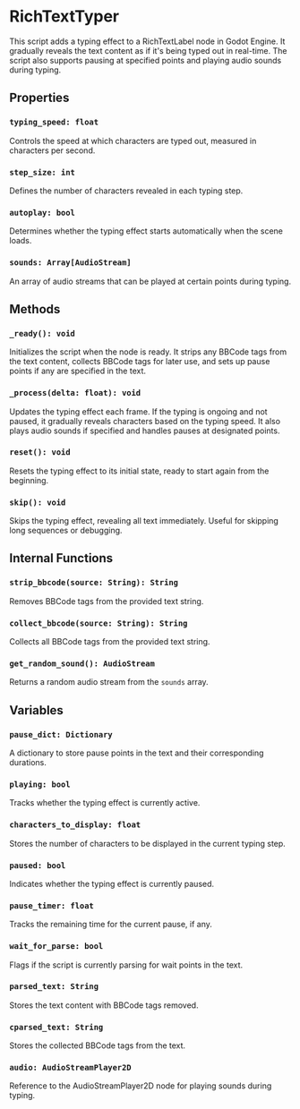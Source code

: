 # RichTextTyper

This script adds a typing effect to a RichTextLabel node in Godot Engine. It gradually reveals the text content as if it's being typed out in real-time. The script also supports pausing at specified points and playing audio sounds during typing.

## Properties

### `typing_speed: float`

Controls the speed at which characters are typed out, measured in characters per second.

### `step_size: int`

Defines the number of characters revealed in each typing step.

### `autoplay: bool`

Determines whether the typing effect starts automatically when the scene loads.

### `sounds: Array[AudioStream]`

An array of audio streams that can be played at certain points during typing.

## Methods

### `_ready(): void`

Initializes the script when the node is ready. It strips any BBCode tags from the text content, collects BBCode tags for later use, and sets up pause points if any are specified in the text.

### `_process(delta: float): void`

Updates the typing effect each frame. If the typing is ongoing and not paused, it gradually reveals characters based on the typing speed. It also plays audio sounds if specified and handles pauses at designated points.

### `reset(): void`

Resets the typing effect to its initial state, ready to start again from the beginning.

### `skip(): void`

Skips the typing effect, revealing all text immediately. Useful for skipping long sequences or debugging.

## Internal Functions

### `strip_bbcode(source: String): String`

Removes BBCode tags from the provided text string.

### `collect_bbcode(source: String): String`

Collects all BBCode tags from the provided text string.

### `get_random_sound(): AudioStream`

Returns a random audio stream from the `sounds` array.

## Variables

### `pause_dict: Dictionary`

A dictionary to store pause points in the text and their corresponding durations.

### `playing: bool`

Tracks whether the typing effect is currently active.

### `characters_to_display: float`

Stores the number of characters to be displayed in the current typing step.

### `paused: bool`

Indicates whether the typing effect is currently paused.

### `pause_timer: float`

Tracks the remaining time for the current pause, if any.

### `wait_for_parse: bool`

Flags if the script is currently parsing for wait points in the text.

### `parsed_text: String`

Stores the text content with BBCode tags removed.

### `cparsed_text: String`

Stores the collected BBCode tags from the text.

### `audio: AudioStreamPlayer2D`

Reference to the AudioStreamPlayer2D node for playing sounds during typing.


